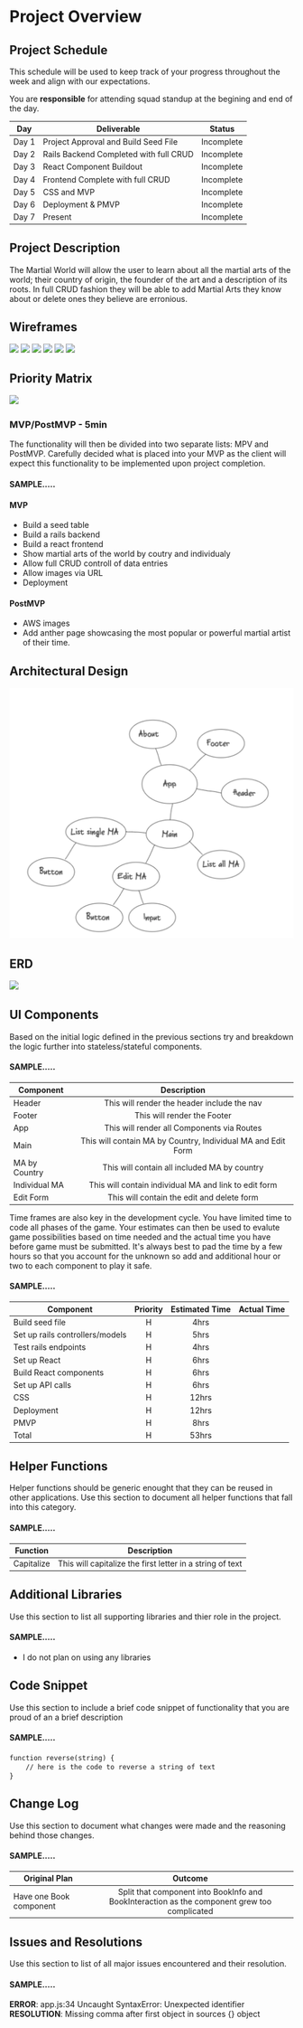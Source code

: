 # Project Overview

## Project Schedule

This schedule will be used to keep track of your progress throughout the week and align with our expectations.  

You are **responsible** for attending squad standup at the begining and end of the day.

|  Day | Deliverable | Status
|---|---| ---|
|Day 1| Project Approval and Build Seed File | Incomplete
|Day 2| Rails Backend Completed with full CRUD | Incomplete
|Day 3| React Component Buildout | Incomplete
|Day 4| Frontend Complete with full CRUD | Incomplete
|Day 5| CSS and MVP  | Incomplete
|Day 6| Deployment & PMVP  | Incomplete
|Day 7| Present | Incomplete


## Project Description

The Martial World will allow the user to learn about all the martial arts of the world; their country of origin, the founder of the art and a description of its roots. In full CRUD fashion they will be able to add Martial Arts they know about or delete ones they believe are erronious.

## Wireframes
<img src="list_of_all_MA.png">
<img src="list_of_all_MA_mobile.png">
<img src="single_MA.png">
<img src="single_MA_mobile.png">
<img src="edit_form.png">
<img src="edit_form_mobile.png">

## Priority Matrix
<img src="priority_matrix.png">

### MVP/PostMVP - 5min

The functionality will then be divided into two separate lists: MPV and PostMVP.  Carefully decided what is placed into your MVP as the client will expect this functionality to be implemented upon project completion.  

#### SAMPLE.....
#### MVP 

- Build a seed table 
- Build a rails backend
- Build a react frontend
- Show martial arts of the world by coutry and individualy
- Allow full CRUD controll of data entries
- Allow images via URL
- Deployment

#### PostMVP 
- AWS images
- Add anther page showcasing the most popular or powerful martial artist of their time.


## Architectural Design

<img src="images/react_architecture.png">

## ERD

<img src="ERD.png">

## UI Components

Based on the initial logic defined in the previous sections try and breakdown the logic further into stateless/stateful components. 

#### SAMPLE.....
| Component | Description | 
| --- | :---: |  
| Header | This will render the header include the nav | 
| Footer | This will render the Footer | 
| App | This will render all Components via Routes | 
| Main | This will contain MA by Country, Individual MA and Edit Form | 
| MA by Country | This will contain all included MA by country | 
| Individual MA | This will contain individual MA and link to edit form | 
| Edit Form | This will contain the edit and delete form | 


Time frames are also key in the development cycle.  You have limited time to code all phases of the game.  Your estimates can then be used to evalute game possibilities based on time needed and the actual time you have before game must be submitted. It's always best to pad the time by a few hours so that you account for the unknown so add and additional hour or two to each component to play it safe.

#### SAMPLE.....
| Component | Priority | Estimated Time | Actual Time |
| --- | :---: |  :---: | :---: |
| Build seed file | H | 4hrs|  |
| Set up rails controllers/models | H | 5hrs|  |
| Test rails endpoints | H | 4hrs|  | 
| Set up React | H | 6hrs|  | 
| Build React components | H | 6hrs|  | 
| Set up API calls | H | 6hrs|  | 
| CSS | H | 12hrs|  | 
| Deployment | H | 12hrs|  | 
| PMVP | H | 8hrs|  | 
| Total | H | 53hrs|  | 

## Helper Functions
Helper functions should be generic enought that they can be reused in other applications. Use this section to document all helper functions that fall into this category.

#### SAMPLE.....
| Function | Description | 
| --- | :---: |  
| Capitalize | This will capitalize the first letter in a string of text | 

## Additional Libraries
 Use this section to list all supporting libraries and thier role in the project. 
 
 #### SAMPLE.....
- I do not plan on using any libraries


## Code Snippet

Use this section to include a brief code snippet of functionality that you are proud of an a brief description  

#### SAMPLE.....
```
function reverse(string) {
	// here is the code to reverse a string of text
}
```

## Change Log
 Use this section to document what changes were made and the reasoning behind those changes.  

#### SAMPLE.....
| Original Plan | Outcome | 
| --- | :---: |  
| Have one Book component | Split that component into BookInfo and BookInteraction as the component grew too complicated | 

## Issues and Resolutions
 Use this section to list of all major issues encountered and their resolution.

#### SAMPLE.....
**ERROR**: app.js:34 Uncaught SyntaxError: Unexpected identifier                                
**RESOLUTION**: Missing comma after first object in sources {} object